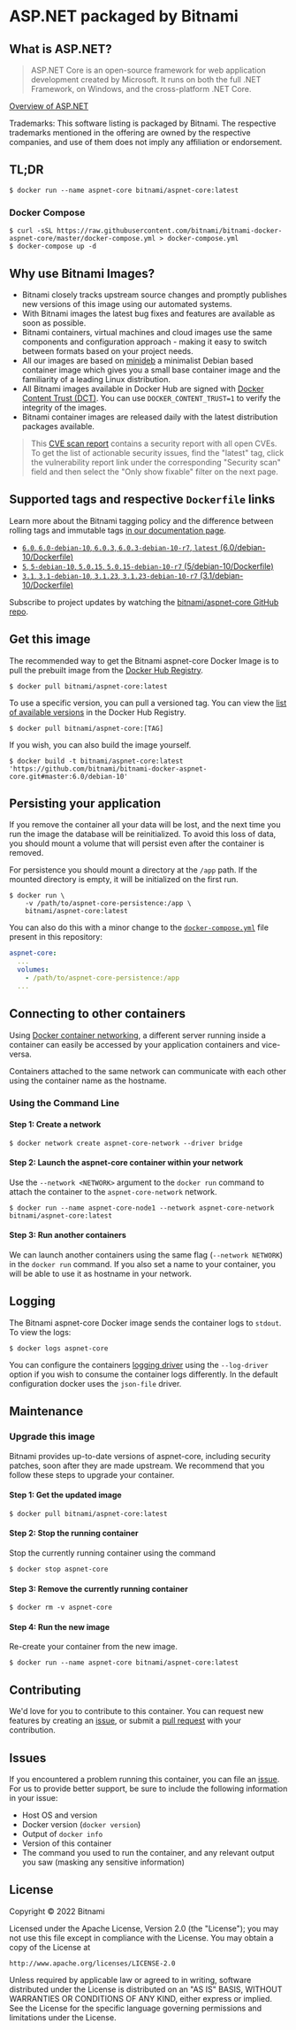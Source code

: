 # ASP.NET packaged by Bitnami

## What is ASP.NET?

> ASP.NET Core is an open-source framework for web application development created by Microsoft. It runs on both the full .NET Framework, on Windows, and the cross-platform .NET Core.

[Overview of ASP.NET](https://github.com/dotnet/aspnetcore)

Trademarks: This software listing is packaged by Bitnami. The respective trademarks mentioned in the offering are owned by the respective companies, and use of them does not imply any affiliation or endorsement.

## TL;DR

```console
$ docker run --name aspnet-core bitnami/aspnet-core:latest
```

### Docker Compose

```console
$ curl -sSL https://raw.githubusercontent.com/bitnami/bitnami-docker-aspnet-core/master/docker-compose.yml > docker-compose.yml
$ docker-compose up -d
```

## Why use Bitnami Images?

* Bitnami closely tracks upstream source changes and promptly publishes new versions of this image using our automated systems.
* With Bitnami images the latest bug fixes and features are available as soon as possible.
* Bitnami containers, virtual machines and cloud images use the same components and configuration approach - making it easy to switch between formats based on your project needs.
* All our images are based on [minideb](https://github.com/bitnami/minideb) a minimalist Debian based container image which gives you a small base container image and the familiarity of a leading Linux distribution.
* All Bitnami images available in Docker Hub are signed with [Docker Content Trust (DCT)](https://docs.docker.com/engine/security/trust/content_trust/). You can use `DOCKER_CONTENT_TRUST=1` to verify the integrity of the images.
* Bitnami container images are released daily with the latest distribution packages available.

> This [CVE scan report](https://quay.io/repository/bitnami/aspnet-core?tab=tags) contains a security report with all open CVEs. To get the list of actionable security issues, find the "latest" tag, click the vulnerability report link under the corresponding "Security scan" field and then select the "Only show fixable" filter on the next page.

## Supported tags and respective `Dockerfile` links

Learn more about the Bitnami tagging policy and the difference between rolling tags and immutable tags [in our documentation page](https://docs.bitnami.com/tutorials/understand-rolling-tags-containers/).


* [`6.0`, `6.0-debian-10`, `6.0.3`, `6.0.3-debian-10-r7`, `latest` (6.0/debian-10/Dockerfile)](https://github.com/bitnami/bitnami-docker-aspnet-core/blob/6.0.3-debian-10-r7/6.0/debian-10/Dockerfile)
* [`5`, `5-debian-10`, `5.0.15`, `5.0.15-debian-10-r7` (5/debian-10/Dockerfile)](https://github.com/bitnami/bitnami-docker-aspnet-core/blob/5.0.15-debian-10-r7/5/debian-10/Dockerfile)
* [`3.1`, `3.1-debian-10`, `3.1.23`, `3.1.23-debian-10-r7` (3.1/debian-10/Dockerfile)](https://github.com/bitnami/bitnami-docker-aspnet-core/blob/3.1.23-debian-10-r7/3.1/debian-10/Dockerfile)

Subscribe to project updates by watching the [bitnami/aspnet-core GitHub repo](https://github.com/bitnami/bitnami-docker-aspnet-core).

## Get this image

The recommended way to get the Bitnami aspnet-core Docker Image is to pull the prebuilt image from the [Docker Hub Registry](https://hub.docker.com/r/bitnami/aspnet-core).

```console
$ docker pull bitnami/aspnet-core:latest
```

To use a specific version, you can pull a versioned tag. You can view the [list of available versions](https://hub.docker.com/r/bitnami/aspnet-core/tags/) in the Docker Hub Registry.

```console
$ docker pull bitnami/aspnet-core:[TAG]
```

If you wish, you can also build the image yourself.

```console
$ docker build -t bitnami/aspnet-core:latest 'https://github.com/bitnami/bitnami-docker-aspnet-core.git#master:6.0/debian-10'
```

## Persisting your application

If you remove the container all your data will be lost, and the next time you run the image the database will be reinitialized. To avoid this loss of data, you should mount a volume that will persist even after the container is removed.

For persistence you should mount a directory at the `/app` path. If the mounted directory is empty, it will be initialized on the first run.

```console
$ docker run \
    -v /path/to/aspnet-core-persistence:/app \
    bitnami/aspnet-core:latest
```

You can also do this with a minor change to the [`docker-compose.yml`](https://github.com/bitnami/bitnami-docker-aspnet-core/blob/master/docker-compose.yml) file present in this repository:

```yaml
aspnet-core:
  ...
  volumes:
    - /path/to/aspnet-core-persistence:/app
  ...
```

## Connecting to other containers

Using [Docker container networking](https://docs.docker.com/engine/userguide/networking/), a different server running inside a container can easily be accessed by your application containers and vice-versa.

Containers attached to the same network can communicate with each other using the container name as the hostname.

### Using the Command Line

#### Step 1: Create a network

```console
$ docker network create aspnet-core-network --driver bridge
```

#### Step 2: Launch the aspnet-core container within your network

Use the `--network <NETWORK>` argument to the `docker run` command to attach the container to the `aspnet-core-network` network.

```console
$ docker run --name aspnet-core-node1 --network aspnet-core-network bitnami/aspnet-core:latest
```

#### Step 3: Run another containers

We can launch another containers using the same flag (`--network NETWORK`) in the `docker run` command. If you also set a name to your container, you will be able to use it as hostname in your network.

## Logging

The Bitnami aspnet-core Docker image sends the container logs to `stdout`. To view the logs:

```console
$ docker logs aspnet-core
```

You can configure the containers [logging driver](https://docs.docker.com/engine/admin/logging/overview/) using the `--log-driver` option if you wish to consume the container logs differently. In the default configuration docker uses the `json-file` driver.

## Maintenance

### Upgrade this image

Bitnami provides up-to-date versions of aspnet-core, including security patches, soon after they are made upstream. We recommend that you follow these steps to upgrade your container.

#### Step 1: Get the updated image

```console
$ docker pull bitnami/aspnet-core:latest
```

#### Step 2: Stop the running container

Stop the currently running container using the command

```console
$ docker stop aspnet-core
```

#### Step 3: Remove the currently running container

```console
$ docker rm -v aspnet-core
```

#### Step 4: Run the new image

Re-create your container from the new image.

```console
$ docker run --name aspnet-core bitnami/aspnet-core:latest
```

## Contributing

We'd love for you to contribute to this container. You can request new features by creating an [issue](https://github.com/bitnami/bitnami-docker-aspnet-core/issues), or submit a [pull request](https://github.com/bitnami/bitnami-docker-aspnet-core/pulls) with your contribution.

## Issues

If you encountered a problem running this container, you can file an [issue](https://github.com/bitnami/bitnami-docker-aspnet-core/issues/new). For us to provide better support, be sure to include the following information in your issue:

- Host OS and version
- Docker version (`docker version`)
- Output of `docker info`
- Version of this container
- The command you used to run the container, and any relevant output you saw (masking any sensitive information)

## License

Copyright &copy; 2022 Bitnami

Licensed under the Apache License, Version 2.0 (the "License");
you may not use this file except in compliance with the License.
You may obtain a copy of the License at

    http://www.apache.org/licenses/LICENSE-2.0

Unless required by applicable law or agreed to in writing, software
distributed under the License is distributed on an "AS IS" BASIS,
WITHOUT WARRANTIES OR CONDITIONS OF ANY KIND, either express or implied.
See the License for the specific language governing permissions and
limitations under the License.
